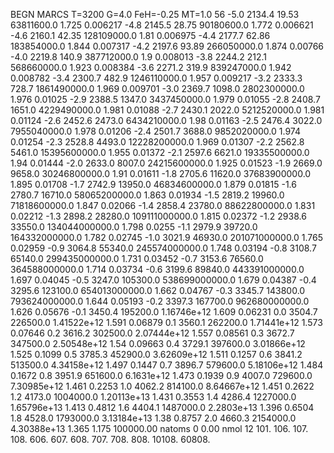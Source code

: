 BEGN
MARCS T=3200 G=4.0 FeH=-0.25 MT=1.0
                  56
-5.0 2134.4 19.53 63811600.0 1.725 0.006217 
-4.8 2145.5 28.75 90180600.0 1.772 0.006621 
-4.6 2160.1 42.35 128109000.0 1.81 0.006975 
-4.4 2177.7 62.86 183854000.0 1.844 0.007317 
-4.2 2197.6 93.89 266050000.0 1.874 0.00766 
-4.0 2219.8 140.9 387712000.0 1.9 0.008013 
-3.8 2244.2 212.1 568660000.0 1.923 0.008384 
-3.6 2271.2 319.9 839247000.0 1.942 0.008782 
-3.4 2300.7 482.9 1246110000.0 1.957 0.009217 
-3.2 2333.3 728.7 1861490000.0 1.969 0.009701 
-3.0 2369.7 1098.0 2802300000.0 1.976 0.01025 
-2.9 2388.5 1347.0 3437450000.0 1.979 0.01055 
-2.8 2408.7 1651.0 4229490000.0 1.981 0.01088 
-2.7 2430.1 2022.0 5212520000.0 1.981 0.01124 
-2.6 2452.6 2473.0 6434210000.0 1.98 0.01163 
-2.5 2476.4 3022.0 7955040000.0 1.978 0.01206 
-2.4 2501.7 3688.0 9852020000.0 1.974 0.01254 
-2.3 2528.8 4493.0 12228200000.0 1.969 0.01307 
-2.2 2562.8 5461.0 15395600000.0 1.955 0.01372 
-2.1 2597.6 6621.0 19335500000.0 1.94 0.01444 
-2.0 2633.0 8007.0 24215600000.0 1.925 0.01523 
-1.9 2669.0 9658.0 30246800000.0 1.91 0.01611 
-1.8 2705.6 11620.0 37683900000.0 1.895 0.01708 
-1.7 2742.9 13950.0 46834600000.0 1.879 0.01815 
-1.6 2780.7 16710.0 58065200000.0 1.863 0.01934 
-1.5 2819.2 19960.0 71818600000.0 1.847 0.02066 
-1.4 2858.4 23780.0 88622800000.0 1.831 0.02212 
-1.3 2898.2 28280.0 109111000000.0 1.815 0.02372 
-1.2 2938.6 33550.0 134044000000.0 1.798 0.0255 
-1.1 2979.9 39720.0 164332000000.0 1.782 0.02745 
-1.0 3021.9 46930.0 201071000000.0 1.765 0.02959 
-0.9 3064.8 55340.0 245574000000.0 1.748 0.03194 
-0.8 3108.7 65140.0 299435000000.0 1.731 0.03452 
-0.7 3153.6 76560.0 364588000000.0 1.714 0.03734 
-0.6 3199.6 89840.0 443391000000.0 1.697 0.04045 
-0.5 3247.0 105300.0 538699000000.0 1.679 0.04387 
-0.4 3295.6 123100.0 654013000000.0 1.662 0.04767 
-0.3 3345.7 143800.0 793624000000.0 1.644 0.05193 
-0.2 3397.3 167700.0 962680000000.0 1.626 0.05676 
-0.1 3450.4 195200.0 1.16746e+12 1.609 0.06231 
0.0 3504.7 226500.0 1.41522e+12 1.591 0.06879 
0.1 3560.1 262200.0 1.71441e+12 1.573 0.07646 
0.2 3616.2 302500.0 2.07444e+12 1.557 0.08561 
0.3 3672.7 347500.0 2.50548e+12 1.54 0.09663 
0.4 3729.1 397600.0 3.01866e+12 1.525 0.1099 
0.5 3785.3 452900.0 3.62609e+12 1.511 0.1257 
0.6 3841.2 513500.0 4.34158e+12 1.497 0.1447 
0.7 3896.7 579600.0 5.18106e+12 1.484 0.1672 
0.8 3951.9 651600.0 6.1631e+12 1.473 0.1939 
0.9 4007.0 729600.0 7.30985e+12 1.461 0.2253 
1.0 4062.2 814100.0 8.64667e+12 1.451 0.2622 
1.2 4173.0 1004000.0 1.20113e+13 1.431 0.3553 
1.4 4286.4 1227000.0 1.65796e+13 1.413 0.4812 
1.6 4404.1 1487000.0 2.2803e+13 1.396 0.6504 
1.8 4528.0 1793000.0 3.13184e+13 1.38 0.8757 
2.0 4660.3 2154000.0 4.30388e+13 1.365 1.175 
100000.00
natoms              0      0.00
nmol          12
          101.         106.       107.      108.         606.        607.        608.
          707.         708.       808.    10108.       60808.
